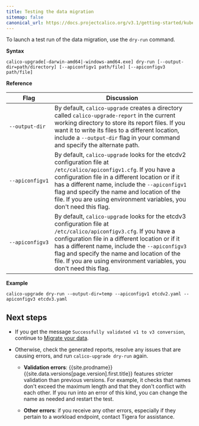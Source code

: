 ```yaml
---
title: Testing the data migration
sitemap: false 
canonical_url: https://docs.projectcalico.org/v3.1/getting-started/kubernetes/upgrade/test
---
```



To launch a test run of the data migration, use the `dry-run` command.

**Syntax**
```
calico-upgrade[-darwin-amd64|-windows-amd64.exe] dry-run [--output-dir=path/directory] [--apiconfigv1 path/file] [--apiconfigv3 path/file]
```
   
**Reference**
   
| Flag | Discussion 
| ---- | ---------- 
| <code>&#8209;&#8209;output&#8209;dir</code> | By default, `calico-upgrade` creates a directory called `calico-upgrade-report` in the current working directory to store its report files. If you want it to write its files to a different location, include a `--output-dir` flag in your command and specify the alternate path. 
| <code>&#8209;&#8209;apiconfigv1</code> | By default, `calico-upgrade` looks for the etcdv2 configuration file at `/etc/calico/apiconfigv1.cfg`. If you have a configuration file in a different location or if it has a different name, include the `--apiconfigv1` flag and specify the name and location of the file. If you are using environment variables, you don't need this flag. 
| <code>&#8209;&#8209;apiconfigv3</code> | By default, `calico-upgrade` looks for the etcdv3 configuration file at `/etc/calico/apiconfigv3.cfg`. If you have a configuration file in a different location or if it has a different name, include the `--apiconfigv3` flag and specify the name and location of the file. If you are using environment variables, you don't need this flag.
   
**Example**
```
calico-upgrade dry-run --output-dir=temp --apiconfigv1 etcdv2.yaml --apiconfigv3 etcdv3.yaml
```

## Next steps

- If you get the message `Successfully validated v1 to v3 conversion`, continue to
   [Migrate your data](/{{page.version}}/getting-started/kubernetes/upgrade/migrate).

- Otherwise, check the generated reports, resolve any issues that are causing
   errors, and run `calico-upgrade dry-run` again.
   
   - **Validation errors**: {{site.prodname}} {{site.data.versions[page.version].first.title}}
     features stricter validation than previous versions. For example, it checks that names
     don't exceed the maximum length and that they don't conflict with each other. If you run 
     into an error of this kind, you can change the name as needed and restart the test.
     
   - **Other errors**: if you receive any other errors, especially if they pertain to a 
     workload endpoint, contact Tigera for assistance. 
   

